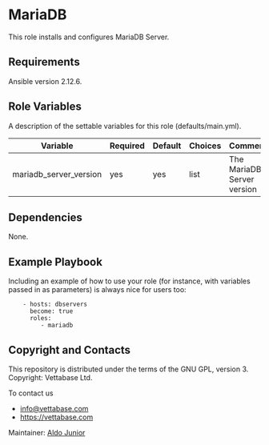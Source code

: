 # MariaDB

This role installs and configures MariaDB Server.

## Requirements

Ansible version 2.12.6.

## Role Variables

A description of the settable variables for this role (defaults/main.yml).

| Variable                | Required | Default | Choices                   | Comments                                 |
|-------------------------|----------|---------|---------------------------|------------------------------------------|
| mariadb_server_version  | yes      | yes      | list                     | The MariaDB Server version               |


## Dependencies

None.

## Example Playbook

Including an example of how to use your role (for instance, with variables passed in as parameters) is always nice for users too:
```
    - hosts: dbservers
      become: true
      roles:
         - mariadb
```
## Copyright and Contacts

This repository is distributed under the terms of the GNU GPL, version 3. Copyright: Vettabase Ltd.

To contact us

* info@vettabase.com
* https://vettabase.com

Maintainer: [Aldo Junior](https://github.com/aldoribeirojr)